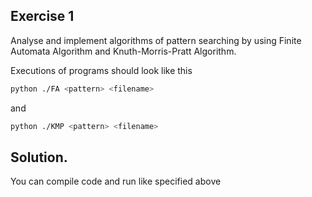 ## Exercise 1
Analyse and implement algorithms of pattern searching by using Finite Automata Algorithm and Knuth-Morris-Pratt Algorithm.

Executions of programs should look like this
```bash
python ./FA <pattern> <filename>
```
and
```bash
python ./KMP <pattern> <filename>
```
## Solution.
You can compile code and run like specified above
